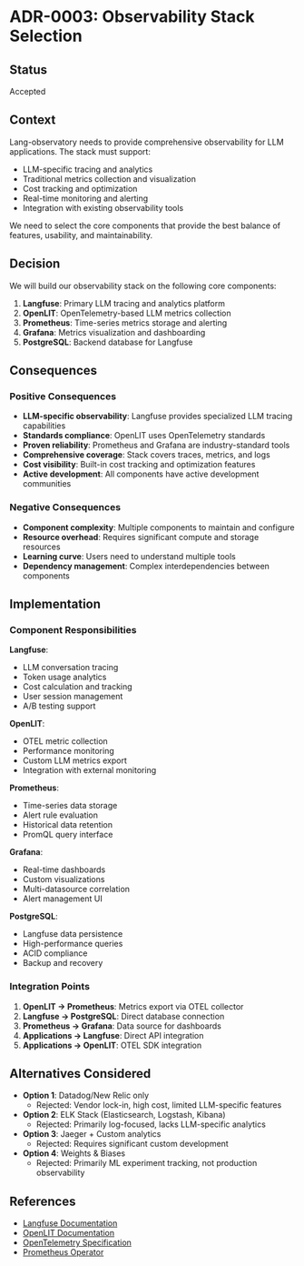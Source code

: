 # ADR-0003: Observability Stack Selection

## Status

Accepted

## Context

Lang-observatory needs to provide comprehensive observability for LLM
applications. The stack must support:

- LLM-specific tracing and analytics
- Traditional metrics collection and visualization
- Cost tracking and optimization
- Real-time monitoring and alerting
- Integration with existing observability tools

We need to select the core components that provide the best balance of features,
usability, and maintainability.

## Decision

We will build our observability stack on the following core components:

1. **Langfuse**: Primary LLM tracing and analytics platform
2. **OpenLIT**: OpenTelemetry-based LLM metrics collection
3. **Prometheus**: Time-series metrics storage and alerting
4. **Grafana**: Metrics visualization and dashboarding
5. **PostgreSQL**: Backend database for Langfuse

## Consequences

### Positive Consequences

- **LLM-specific observability**: Langfuse provides specialized LLM tracing
  capabilities
- **Standards compliance**: OpenLIT uses OpenTelemetry standards
- **Proven reliability**: Prometheus and Grafana are industry-standard tools
- **Comprehensive coverage**: Stack covers traces, metrics, and logs
- **Cost visibility**: Built-in cost tracking and optimization features
- **Active development**: All components have active development communities

### Negative Consequences

- **Component complexity**: Multiple components to maintain and configure
- **Resource overhead**: Requires significant compute and storage resources
- **Learning curve**: Users need to understand multiple tools
- **Dependency management**: Complex interdependencies between components

## Implementation

### Component Responsibilities

**Langfuse**:

- LLM conversation tracing
- Token usage analytics
- Cost calculation and tracking
- User session management
- A/B testing support

**OpenLIT**:

- OTEL metric collection
- Performance monitoring
- Custom LLM metrics export
- Integration with external monitoring

**Prometheus**:

- Time-series data storage
- Alert rule evaluation
- Historical data retention
- PromQL query interface

**Grafana**:

- Real-time dashboards
- Custom visualizations
- Multi-datasource correlation
- Alert management UI

**PostgreSQL**:

- Langfuse data persistence
- High-performance queries
- ACID compliance
- Backup and recovery

### Integration Points

1. **OpenLIT → Prometheus**: Metrics export via OTEL collector
2. **Langfuse → PostgreSQL**: Direct database connection
3. **Prometheus → Grafana**: Data source for dashboards
4. **Applications → Langfuse**: Direct API integration
5. **Applications → OpenLIT**: OTEL SDK integration

## Alternatives Considered

- **Option 1**: Datadog/New Relic only
  - Rejected: Vendor lock-in, high cost, limited LLM-specific features
- **Option 2**: ELK Stack (Elasticsearch, Logstash, Kibana)
  - Rejected: Primarily log-focused, lacks LLM-specific analytics
- **Option 3**: Jaeger + Custom analytics
  - Rejected: Requires significant custom development
- **Option 4**: Weights & Biases
  - Rejected: Primarily ML experiment tracking, not production observability

## References

- [Langfuse Documentation](https://langfuse.com/docs)
- [OpenLIT Documentation](https://docs.openlit.io/)
- [OpenTelemetry Specification](https://opentelemetry.io/docs/specs/)
- [Prometheus Operator](https://prometheus-operator.dev/)
